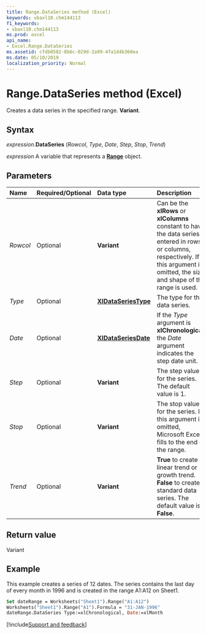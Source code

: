 ```yaml
---
title: Range.DataSeries method (Excel)
keywords: vbaxl10.chm144113
f1_keywords:
- vbaxl10.chm144113
ms.prod: excel
api_name:
- Excel.Range.DataSeries
ms.assetid: cfdb0582-8b6c-029d-2a99-4fa1d4b360ea
ms.date: 05/10/2019
localization_priority: Normal
---
```



# Range.DataSeries method (Excel)

Creates a data series in the specified range. **Variant**.


## Syntax

_expression_.**DataSeries** (_Rowcol_, _Type_, _Date_, _Step_, _Stop_, _Trend_)

_expression_ A variable that represents a **[Range](excel.range(object).md)** object.


## Parameters

|Name|Required/Optional|Data type|Description|
|:-----|:-----|:-----|:-----|
| _Rowcol_|Optional| **Variant**|Can be the **xlRows** or **xlColumns** constant to have the data series entered in rows or columns, respectively. If this argument is omitted, the size and shape of the range is used.|
| _Type_|Optional| **[XlDataSeriesType](Excel.XlDataSeriesType.md)**|The type for the data series.|
| _Date_|Optional| **[XlDataSeriesDate](Excel.XlDataSeriesDate.md)**|If the _Type_ argument is **xlChronological**, the _Date_ argument indicates the step date unit.|
| _Step_|Optional| **Variant**|The step value for the series. The default value is 1.|
| _Stop_|Optional| **Variant**|The stop value for the series. If this argument is omitted, Microsoft Excel fills to the end of the range.|
| _Trend_|Optional| **Variant**| **True** to create a linear trend or growth trend. **False** to create a standard data series. The default value is **False**.|

## Return value

Variant


## Example

This example creates a series of 12 dates. The series contains the last day of every month in 1996 and is created in the range A1:A12 on Sheet1.

```vb
Set dateRange = Worksheets("Sheet1").Range("A1:A12") 
Worksheets("Sheet1").Range("A1").Formula = "31-JAN-1996" 
dateRange.DataSeries Type:=xlChronological, Date:=xlMonth
```




[!include[Support and feedback](~/includes/feedback-boilerplate.md)]
